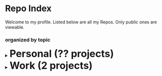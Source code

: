 # Repo Index

Welcome to my profile. Listed below are all my Repos. Only public ones are viewable. 

### organized by topic

<details>
  <summary><strong style='font-size:2rem;'>Personal (?? projects)</strong></summary>
    <ul>
    <ul>
      <li><a href='https://github.com/frederictwc/DogDetector'>DogDetector</a></li>
      <li><a href='https://github.com/frederictwc/HKPCFacialRecognition'>HKPCFacialRecognition</a></li>
    </ul>
    </ul>
</details>

<details>
  <summary><strong style='font-size:2rem;'> Work (2 projects)</strong></summary>
  <h3>package</h3><ul>
    <li><a href='https://github.com/schollz/pake'>pake</a>: PAKE library for generating a strong secret between     parties over an insecure channel. (go)</li>

   </ul><h3>tool</h3><ul>

<li><a href='https://github.com/schollz/sundial'>sundial</a>: C program to get the next time of the sunset and sunrise. (c)</li>

</ul>

</details>

